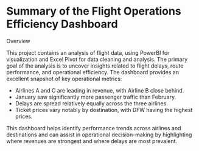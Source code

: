 # Summary of the Flight Operations Efficiency Dashboard
Overview

This project contains an analysis of flight data, using PowerBI for visualization and Excel Pivot for data cleaning and analysis. The primary goal of the analysis is to uncover insights related to flight delays, route performance, and operational efficiency.
The dashboard provides an excellent snapshot of key operational metrics:
- Airlines A and C are leading in revenue, with Airline B close behind.
- January saw significantly more passenger traffic than February.
- Delays are spread relatively equally across the three airlines.
- Ticket prices vary notably by destination, with DFW having the highest prices.

This dashboard helps identify performance trends across airlines and destinations and can assist in operational decision-making by highlighting where revenues are strongest and where delays are most prevalent.
